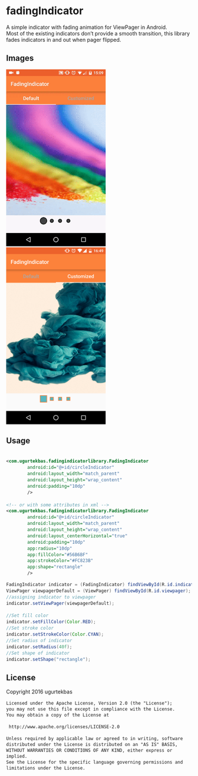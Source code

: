 # fadingIndicator
A simple indicator with fading animation for ViewPager in Android.
<br>
Most of the existing indicators don’t provide a smooth transition, this library fades indicators in and out when pager flipped.

<H2>Images</H2>
<img width="270px" height="480" src="/images/1.gif" />
<img width="270px" height="480" src="/images/2.png" />
<br>

<H2>Usage</H2>

```xml

<com.ugurtekbas.fadingindicatorlibrary.FadingIndicator
        android:id="@+id/circleIndicator"
        android:layout_width="match_parent"
        android:layout_height="wrap_content"
        android:padding="10dp"
        />
        
<!-- or with some attributes in xml -->        
<com.ugurtekbas.fadingindicatorlibrary.FadingIndicator
        android:id="@+id/circleIndicator"
        android:layout_width="match_parent"
        android:layout_height="wrap_content"
        android:layout_centerHorizontal="true"
        android:padding="10dp"
        app:radius="10dp"
        app:fillColor="#56B6BF"
        app:strokeColor="#FC823B"
        app:shape="rectangle"
        />
```

```java
FadingIndicator indicator = (FadingIndicator) findViewById(R.id.indicator);
ViewPager viewpagerDefault = (ViewPager) findViewById(R.id.viewpager);
//assigning indicator to viewpager
indicator.setViewPager(viewpagerDefault);

//Set fill color
indicator.setFillColor(Color.RED);
//Set stroke color
indicator.setStrokeColor(Color.CYAN);
//Set radius of indicator
indicator.setRadius(40f);
//Set shape of indicator
indicator.setShape("rectangle");


```
<H2>License</H2>
    Copyright 2016 ugurtekbas

    Licensed under the Apache License, Version 2.0 (the "License");
    you may not use this file except in compliance with the License.
    You may obtain a copy of the License at

     http://www.apache.org/licenses/LICENSE-2.0

    Unless required by applicable law or agreed to in writing, software
    distributed under the License is distributed on an "AS IS" BASIS,
    WITHOUT WARRANTIES OR CONDITIONS OF ANY KIND, either express or implied.
    See the License for the specific language governing permissions and
    limitations under the License.

